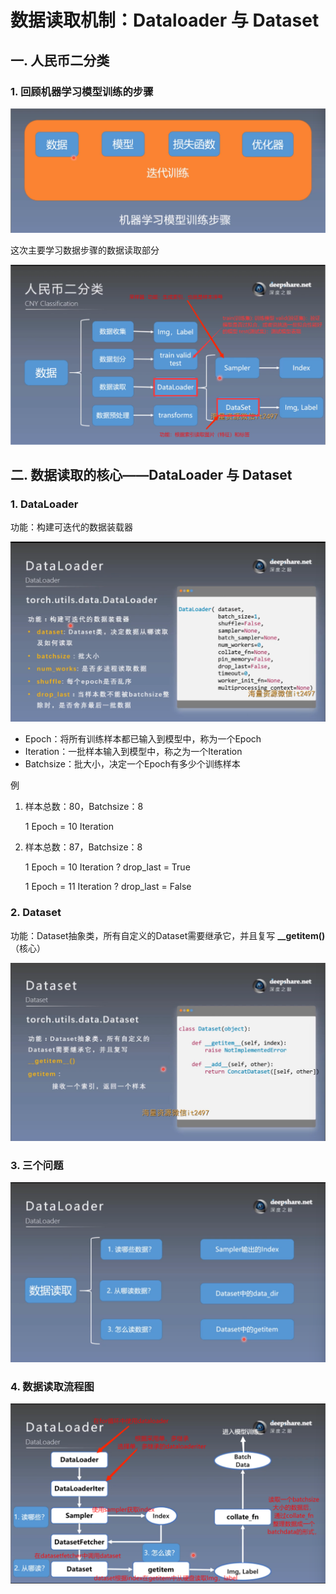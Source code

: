 # 数据读取机制：Dataloader 与 Dataset

## 一. 人民币二分类

### 1. 回顾机器学习模型训练的步骤

![1](pcs/1.png "1")

这次主要学习数据步骤的数据读取部分

![2](pcs/2.png "2")

## 二. 数据读取的核心——DataLoader 与 Dataset
### 1. DataLoader
功能：构建可迭代的数据装载器

![3](pcs/3.png "3")

- Epoch：将所有训练样本都已输入到模型中，称为一个Epoch
- Iteration：一批样本输入到模型中，称之为一个Iteration
- Batchsize：批大小，决定一个Epoch有多少个训练样本

例

1. 样本总数：80，Batchsize：8

    1 Epoch = 10 Iteration

2. 样本总数：87，Batchsize：8

    1 Epoch = 10 Iteration ? drop_last = True

    1 Epoch = 11 Iteration ? drop_last = False

### 2. Dataset
功能：Dataset抽象类，所有自定义的Dataset需要继承它，并且复写 **__getitem()**（核心）

![4](pcs/4.png "4")

### 3. 三个问题
![5](pcs/5.png "5")

### 4. 数据读取流程图
![6](pcs/6.png "5")
